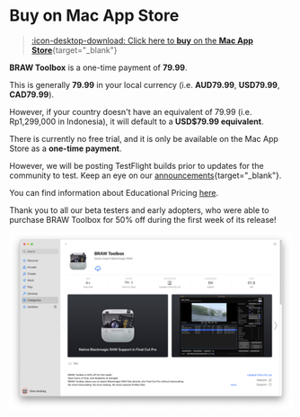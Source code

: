 # Buy on Mac App Store

> [:icon-desktop-download: Click here to **buy** on the **Mac App Store**](https://apps.apple.com/au/app/braw-toolbox/id6444061549?mt=12){target="_blank"}

**BRAW Toolbox** is a one-time payment of **79.99**.

This is generally **79.99** in your local currency (i.e. **AUD79.99**, **USD79.99**, **CAD79.99**).

However, if your country doesn't have an equivalent of 79.99 (i.e. Rp1,299,000 in Indonesia), it will default to a **USD$79.99 equivalent**.

There is currently no free trial, and it is only be available on the Mac App Store as a **one-time payment**.

However, we will be posting TestFlight builds prior to updates for the community to test. Keep an eye on our [announcements](https://github.com/latenitefilms/BRAWToolbox/discussions/categories/announcements){target="_blank"}.

You can find information about Educational Pricing [here](/educational).

Thank you to all our beta testers and early adopters, who were able to purchase BRAW Toolbox for 50% off during the first week of its release!

![](static/app-store-number-1.png)